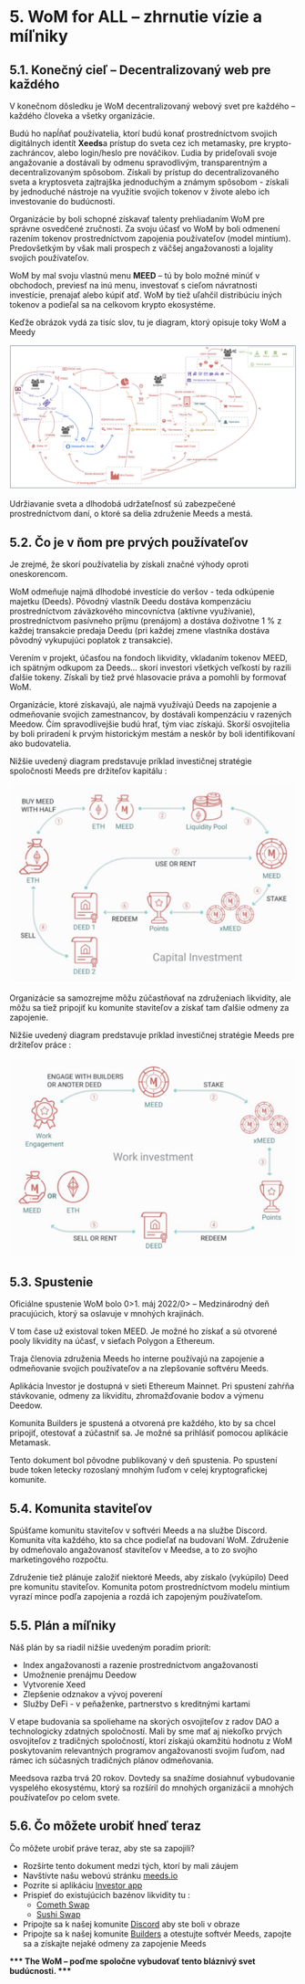 # 5. WoM for ALL – zhrnutie vízie a míľniky

## 5.1. Konečný cieľ – Decentralizovaný web pre každého

V konečnom dôsledku je WoM decentralizovaný webový svet pre každého – každého človeka a všetky organizácie.

Budú ho napĺňať používatelia, ktorí budú konať prostredníctvom svojich digitálnych identít **Xeeds**a prístup do sveta cez ich metamasky, pre krypto-zachráncov, alebo login/heslo pre nováčikov. Ľudia by prideľovali svoje angažovanie a dostávali by odmenu spravodlivým, transparentným a decentralizovaným spôsobom. Získali by prístup do decentralizovaného sveta a kryptosveta zajtrajška jednoduchým a známym spôsobom - získali by jednoduché nástroje na využitie svojich tokenov v živote alebo ich investovanie do budúcnosti.

Organizácie by boli schopné získavať talenty prehliadaním WoM pre správne osvedčené zručnosti. Za svoju účasť vo WoM by boli odmenení razením tokenov prostredníctvom zapojenia používateľov (model mintium). Predovšetkým by však mali prospech z väčšej angažovanosti a lojality svojich používateľov.

WoM by mal svoju vlastnú menu **MEED** – tú by bolo možné minúť v obchodoch, previesť na inú menu, investovať s cieľom návratnosti investície, prenajať alebo kúpiť atď. WoM by tiež uľahčil distribúciu iných tokenov a podieľal sa na celkovom krypto ekosystéme.

Keďže obrázok vydá za tisíc slov, tu je diagram, ktorý opisuje toky WoM a Meedy

![Toky WoM a Meeds](en/img/wom-flows.png)

Udržiavanie sveta a dlhodobá udržateľnosť sú zabezpečené prostredníctvom daní, o ktoré sa delia združenie Meeds a mestá.

## 5.2. Čo je v ňom pre prvých používateľov

Je zrejmé, že skorí používatelia by získali značné výhody oproti oneskorencom.

WoM odmeňuje najmä dlhodobé investície do veršov - teda odkúpenie majetku (Deeds). Pôvodný vlastník Deedu dostáva kompenzáciu prostredníctvom záväzkového mincovníctva (aktívne využívanie), prostredníctvom pasívneho príjmu (prenájom) a dostáva doživotne 1 % z každej transakcie predaja Deedu (pri každej zmene vlastníka dostáva pôvodný vykupujúci poplatok z transakcie).

Verením v projekt, účasťou na fondoch likvidity, vkladaním tokenov MEED, ich spätným odkupom za Deeds... skorí investori všetkých veľkostí by razili ďalšie tokeny. Získali by tiež prvé hlasovacie práva a pomohli by formovať WoM.

Organizácie, ktoré získavajú, ale najmä využívajú Deeds na zapojenie a odmeňovanie svojich zamestnancov, by dostávali kompenzáciu v razených Meedow. Čím spravodlivejšie budú hrať, tým viac získajú. Skorší osvojitelia by boli priradení k prvým historickým mestám a neskôr by boli identifikovaní ako budovatelia.

Nižšie uvedený diagram predstavuje príklad investičnej stratégie spoločnosti Meeds pre držiteľov kapitálu :

![Investičná stratégia Meeds pre držiteľov kapitálu](en/img/invest-capital.png)

Organizácie sa samozrejme môžu zúčastňovať na združeniach likvidity, ale môžu sa tiež pripojiť ku komunite staviteľov a získať tam ďalšie odmeny za zapojenie.

Nižšie uvedený diagram predstavuje príklad investičnej stratégie Meeds pre držiteľov práce :

![Investičná stratégia Meeds pre držiteľov práce](en/img/invest-work.png)

## 5.3. Spustenie

Oficiálne spustenie WoM bolo 0>1. máj 2022/0> – Medzinárodný deň pracujúcich, ktorý sa oslavuje v mnohých krajinách.

V tom čase už existoval token MEED. Je možné ho získať a sú otvorené pooly likvidity na účasť, v sieťach Polygon a Ethereum.

Traja členovia združenia Meeds ho interne používajú na zapojenie a odmeňovanie svojich používateľov a na zlepšovanie softvéru Meeds.

Aplikácia Investor je dostupná v sieti Ethereum Mainnet. Pri spustení zahŕňa stávkovanie, odmeny za likviditu, zhromažďovanie bodov a výmenu Deedow.

Komunita Builders je spustená a otvorená pre každého, kto by sa chcel pripojiť, otestovať a zúčastniť sa. Je možné sa prihlásiť pomocou aplikácie Metamask.

Tento dokument bol pôvodne publikovaný v deň spustenia. Po spustení bude token letecky rozoslaný mnohým ľuďom v celej kryptografickej komunite.

## 5.4. Komunita staviteľov

Spúšťame komunitu staviteľov v softvéri Meeds a na službe Discord. Komunita víta každého, kto sa chce podieľať na budovaní WoM. Združenie by odmeňovalo angažovanosť staviteľov v Meedse, a to zo svojho marketingového rozpočtu.

Združenie tiež plánuje založiť niektoré Meeds, aby získalo (vykúpilo) Deed pre komunitu staviteľov. Komunita potom prostredníctvom modelu mintium vyrazí mince podľa zapojenia a rozdá ich zapojeným používateľom.

## 5.5. Plán a míľniky

Náš plán by sa riadil nižšie uvedeným poradím priorít:

- Index angažovanosti a razenie prostredníctvom angažovanosti
- Umožnenie prenájmu Deedow
- Vytvorenie Xeed
- Zlepšenie odznakov a vývoj poverení
- Služby DeFi - v peňaženke, partnerstvo s kreditnými kartami

V etape budovania sa spoliehame na skorých osvojiteľov z radov DAO a technologicky zdatných spoločností. Mali by sme mať aj niekoľko prvých osvojiteľov z tradičných spoločností, ktorí získajú okamžitú hodnotu z WoM poskytovaním relevantných programov angažovanosti svojim ľuďom, nad rámec ich súčasných tradičných plánov odmeňovania.

Meedsova razba trvá 20 rokov. Dovtedy sa snažíme dosiahnuť vybudovanie vyspelého ekosystému, ktorý sa rozšíril do mnohých organizácií a mnohých používateľov po celom svete.

## 5.6. Čo môžete urobiť hneď teraz

Čo môžete urobiť práve teraz, aby ste sa zapojili?

- Rozšírte tento dokument medzi tých, ktorí by mali záujem
- Navštívte našu webovú stránku [meeds.io](https://www.meeds.io/)
- Pozrite si aplikáciu [Investor app](https://meeds.io/investors)
- Prispieť do existujúcich bazénov likvidity tu :
  - [Cometh Swap](https://swap.cometh.io/)
  - [Sushi Swap](https://sushi.com)
- Pripojte sa k našej komunite [Discord](https://discord.com/invite/hAuADSq3) aby ste boli v obraze
- Pripojte sa k našej komunite [Builders](https://meeds.io/builders) a otestujte softvér Meeds, zapojte sa a získajte nejaké odmeny za zapojenie Meeds

**\*\*\* The WoM – poďme spoločne vybudovať tento bláznivý svet budúcnosti. \*\*\***